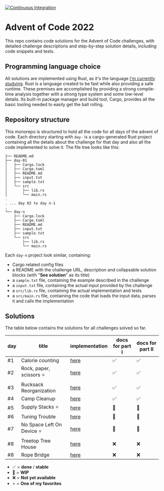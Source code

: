 [![Continuous Integration](https://github.com/kaiosilveira/advent-of-code-2022/actions/workflows/rust.yml/badge.svg)](https://github.com/kaiosilveira/advent-of-code-2022/actions/workflows/rust.yml)

# Advent of Code 2022

This repo contains code solutions for the Advent of Code challenges, with detailed challenge descriptions and step-by-step solution details, including code snippets and tests.

## Programming language choice

All solutions are implemented using Rust, as it's the language [I'm currently studying](https://github.com/kaiosilveira/the-rust-programming-language).
Rust is a language created to be fast while also providing a safe runtime. These premises are accomplished by providing a strong compile-time analysis together with a strong type system and some low-level details. Its built-in package manager and build tool, Cargo, provides all the basic tooling needed to easily get the ball rolling.

## Repository structure

This monorepo is structured to hold all the code for all days of the advent of code. Each directory starting with `day-` is a cargo-generated Rust project containing all the details about the challenge for that day and also all the code implemented to solve it. The file tree looks like this:

```
├── README.md
├── day-01
│   ├── Cargo.lock
│   ├── Cargo.toml
│   ├── README.md
│   ├── input.txt
│   ├── sample.txt
│   └── src
│       ├── lib.rs
│       └── main.rs
.
. ... day 02 to day n-1
.
└── day-n
    ├── Cargo.lock
    ├── Cargo.toml
    ├── README.md
    ├── input.txt
    ├── sample.txt
    └── src
        ├── lib.rs
        └── main.rs
```

Each `day-n` project look similar, containing:

- Cargo related config files
- a README with the challenge URL, description and collapsable solution blocks (with "**See solution**" as its title)
- a `sample.txt` file, containing the example described in the challenge
- a `input.txt` file, containing the actual input provided by the challenge
- a `src/lib.rs` file, containing the actual implementation and tests
- a `src/main.rs` file, containing the code that loads the input data, parses it and calls the implementation

## Solutions

The table below contains the solutions for all challenges solved so far.

| day | title                       | implementation   | docs for part I | docs for part II |
| --- | --------------------------- | ---------------- | --------------- | ---------------- |
| #1  | Calorie counting            | [here](./day-01) | ✅              | ✅               |
| #2  | Rock, paper, scissors ⭐️   | [here](./day-02) | ✅              | ✅               |
| #3  | Rucksack Reorganization     | [here](./day-03) | ✅              | ✅               |
| #4  | Camp Cleanup                | [here](./day-04) | ✅              | ✅               |
| #5  | Supply Stacks ⭐️           | [here](./day-05) | 🚧              | 🚧               |
| #6  | Tuning Trouble              | [here](./day-06) | 🚧              | 🚧               |
| #7  | No Space Left On Device ⭐️ | [here](./day-07) | 🚧              | 🚧               |
| #8  | Treetop Tree House          | [here](./day-08) | ❌              | ❌               |
| #8  | Rope Bridge                 | [here](./day-09) | ❌              | ❌               |

- ✅ = **done** / **stable**
- 🚧 = **WIP**
- ❌ = **Not yet available**
- ⭐️ = **One of my favorites**
